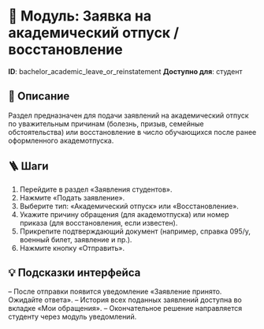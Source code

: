 # 📘 Модуль: Заявка на академический отпуск / восстановление
**ID**: bachelor_academic_leave_or_reinstatement
**Доступно для**: студент

## 📝 Описание
Раздел предназначен для подачи заявлений на академический отпуск по уважительным причинам (болезнь, призыв, семейные обстоятельства) или восстановление в число обучающихся после ранее оформленного академотпуска.

## 🪜 Шаги
1. Перейдите в раздел «Заявления студентов».
2. Нажмите «Подать заявление».
3. Выберите тип: «Академический отпуск» или «Восстановление».
4. Укажите причину обращения (для академотпуска) или номер приказа (для восстановления, если известен).
5. Прикрепите подтверждающий документ (например, справка 095/у, военный билет, заявление и пр.).
6. Нажмите кнопку «Отправить».

## 💡 Подсказки интерфейса
– После отправки появится уведомление «Заявление принято. Ожидайте ответа».
– История всех поданных заявлений доступна во вкладке «Мои обращения».
– Окончательное решение направляется студенту через модуль уведомлений.
